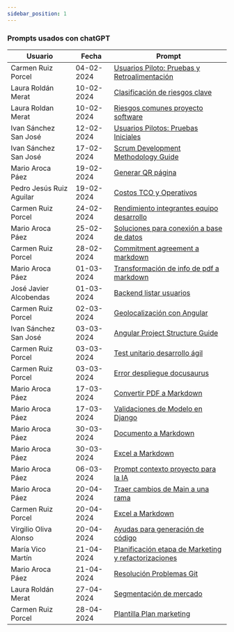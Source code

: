 ```yaml
---
sidebar_position: 1
---
```


### Prompts usados con chatGPT

| Usuario                  | Fecha      | Prompt                                                                                                                     |
| ------------------------ | ---------- | -------------------------------------------------------------------------------------------------------------------------- |
| Carmen Ruiz Porcel       | 04-02-2024 | [Usuarios Piloto: Pruebas y Retroalimentación](https://chat.openai.com/share/9a377b74-cea0-4b54-8c56-f15374137b52)         |
| Laura Roldán Merat       | 10-02-2024 | [Clasificación de riesgos clave](https://chat.openai.com/share/0afa41ad-3c54-4871-8001-7057e4146d49)                       |
| Laura Roldan Merat       | 10-02-2024 | [Riesgos comunes proyecto software](https://chat.openai.com/share/aa89bd5a-c33b-455d-bc56-929291021015)                    |
| Ivan Sánchez San José    | 12-02-2024 | [Usuarios Pilotos: Pruebas Iniciales](https://chat.openai.com/share/314dc266-69d7-4b7c-b538-8919455cee57)                  |
| Ivan Sánchez San José    | 17-02-2024 | [Scrum Development Methodology Guide](https://chat.openai.com/share/135e8b3c-6eb7-4cba-9170-6eee3358668c)                  |
| Mario Aroca Páez         | 19-02-2024 | [Generar QR página](https://chat.openai.com/share/7ceb3db2-4869-4b8a-b099-a34d55d797d5)                                    |
| Pedro Jesús Ruiz Aguilar | 19-02-2024 | [Costos TCO y Operativos](https://chat.openai.com/share/161c8ef9-1318-41d6-a1ec-98d88242bfdd)                              |
| Carmen Ruiz Porcel       | 24-02-2024 | [Rendimiento integrantes equipo desarrollo](https://chat.openai.com/share/854ba8a5-a501-4850-a7b9-26517d7d2c73)            |
| Mario Aroca Páez         | 25-02-2024 | [Soluciones para conexión a base de datos](https://chat.openai.com/share/b10abf89-8f17-497d-9e00-35d95c6aa53e)             |
| Carmen Ruiz Porcel       | 28-02-2024 | [Commitment agreement a markdown](https://chat.openai.com/share/0fa9e4ae-0949-44ff-b90f-8d6ad4d36ce7)                      |
| Mario Aroca Páez         | 01-03-2024 | [Transformación de info de pdf a markdown](https://chat.openai.com/share/79809a73-afb7-46b6-93c3-acded5bb4512)             |
| José Javier Alcobendas   | 01-03-2024 | [Backend listar usuarios](https://chat.openai.com/share/67b94869-5440-4bb4-a903-6b93233cb391)                              |
| Carmen Ruiz Porcel       | 02-03-2024 | [Geolocalización con Angular](https://chat.openai.com/share/89fa9b05-ec9b-4661-b0e1-948bc38ac91c)                          |
| Ivan Sánchez San José    | 03-03-2024 | [Angular Project Structure Guide](https://chat.openai.com/share/e78fccf0-50f8-4543-b3cd-0387226d9034)                      |
| Carmen Ruiz Porcel       | 03-03-2024 | [Test unitario desarrollo ágil](https://chat.openai.com/share/91ee4faa-31b6-404d-8f7e-3215284424a2)                        |
| Carmen Ruiz Porcel       | 03-03-2024 | [Error despliegue docusaurus](https://chat.openai.com/share/7e743e68-f7d4-400f-8285-d5cc1335cb9f)                          |
| Mario Aroca Páez         | 17-03-2024 | [Convertir PDF a Markdown](https://chat.openai.com/share/3a07272f-41d9-4f8c-9780-2ec37115d815)                             |
| Mario Aroca Páez         | 17-03-2024 | [Validaciones de Modelo en Django](https://chat.openai.com/share/eb21a58a-43b4-4e8b-9634-edd7d8ef2377)                     |
| Mario Aroca Páez         | 30-03-2024 | [Documento a Markdown](https://chat.openai.com/share/9fae8fea-9a0b-49b5-96e9-83bc755e104c)                                 |
| Mario Aroca Páez         | 30-03-2024 | [Excel a Markdown](https://chat.openai.com/share/082febe3-71ef-42f5-978e-a083e2054bc2)                                     |
| Mario Aroca Páez         | 06-03-2024 | [Prompt contexto proyecto para la IA](https://chat.openai.com/share/9228d90b-5b73-468d-9a6a-961b221ab2d4)                  |
| Mario Aroca Páez         | 20-04-2024 | [Traer cambios de Main a una rama](https://chat.openai.com/share/c4b89f77-a9e9-4071-95f4-e8af1b3b412b)                     |
| Carmen Ruiz Porcel       | 20-04-2024 | [Excel a Markdown](https://chat.openai.com/share/a133060e-2bbb-470e-8f00-0cae75cbdf01)                                     |
| Virgilio Oliva Alonso    | 20-04-2024 | [Ayudas para generación de código](https://chat.openai.com/share/076f4544-5e8d-498a-b375-a8748307c1a5)                     |
| María Vico Martín        | 21-04-2024 | [Planificación etapa de Marketing y refactorizaciones](https://chat.openai.com/share/24b46069-e51b-4a59-ae6b-b7550b2653af) |
| Mario Aroca Páez         | 21-04-2024 | [Resolución Problemas Git](https://chat.openai.com/share/c322e648-7bd2-44ce-917c-091e15574939)                             |
| Laura Roldán Merat       | 27-04-2024 | [Segmentación de mercado](https://chat.openai.com/share/21136fff-4ee1-4d7b-a48b-6c867e9ee7d8)                              |
| Carmen Ruiz Porcel       | 28-04-2024 | [Plantilla Plan marketing](https://chat.openai.com/share/2c8f5f78-74e1-4525-b745-7027b238a67f)                             |
